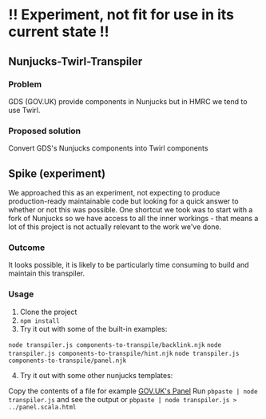 # !! Experiment, not fit for use in its current state !!

## Nunjucks-Twirl-Transpiler

### Problem

GDS (GOV.UK) provide components in Nunjucks but in HMRC we tend to use Twirl.

### Proposed solution

Convert GDS's Nunjucks components into Twirl components

## Spike (experiment)

We approached this as an experiment, not expecting to produce production-ready maintainable code but looking for a
quick answer to whether or not this was possible.  One shortcut we took was to start with a fork of Nunjucks so we have
access to all the inner workings - that means a lot of this project is not actually relevant to the work we've done.

### Outcome

It looks possible, it is likely to be particularly time consuming to build and maintain this transpiler.

### Usage

1. Clone the project
2. `npm install`
3. Try it out with some of the built-in examples:

`node transpiler.js components-to-transpile/backlink.njk`
`node transpiler.js components-to-transpile/hint.njk`
`node transpiler.js components-to-transpile/panel.njk`

4. Try it out with some other nunjucks templates:

Copy the contents of a file for example [GOV.UK's Panel](https://github.com/alphagov/govuk-frontend/blob/8537275a6f26a3564acfb0c40883150c8973226e/src/govuk/components/panel/template.njk)
Run `pbpaste | node transpiler.js` and see the output or `pbpaste | node transpiler.js > ../panel.scala.html` 

